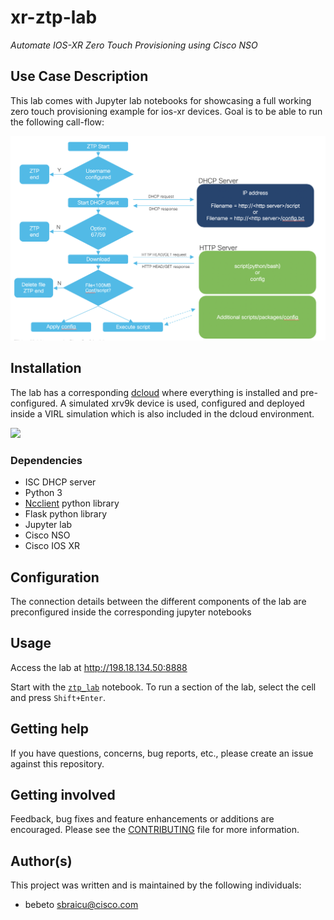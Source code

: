 # xr-ztp-lab

_Automate IOS-XR Zero Touch Provisioning using Cisco NSO_
 
## Use Case Description

This lab comes with Jupyter lab  notebooks for showcasing a full working zero touch provisioning example for ios-xr devices. Goal is to be able to run the following call-flow:

<img src="jupyter/img/ztp_1.png" width="800"/>

## Installation
The lab has a corresponding [dcloud](https://dcloud.cisco.com)  where everything is installed and pre-configured. A simulated xrv9k device is used, configured and deployed inside a VIRL simulation which is also included in the dcloud environment.  

<img src="jupyter/img/ztp_topo.png" width="800"/>

### Dependencies

- ISC DHCP server
- Python 3 
- [Ncclient](https://github.com/ncclient/ncclient) python library
- Flask python library
- Jupyter lab
- Cisco NSO
- Cisco IOS XR

## Configuration
The connection details between the different components of the lab are preconfigured inside the corresponding jupyter notebooks

## Usage

Access the lab at http://198.18.134.50:8888

Start with the [`ztp_lab`](./jupyter/ztp_lab.ipynb) notebook.
To run a section of the lab, select the cell and press `Shift+Enter`.

## Getting help

If you have questions, concerns, bug reports, etc., please create an issue against this repository.

## Getting involved

Feedback, bug fixes and feature enhancements or additions are encouraged. Please see the [CONTRIBUTING](./CONTRIBUTING.md) file for more information.

## Author(s)

This project was written and is maintained by the following individuals:

* bebeto <sbraicu@cisco.com>